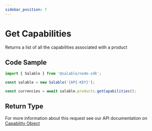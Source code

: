 ```yaml
---
sidebar_position: 7
---
```


# Get Capabilities

Returns a list of all the capabilities associated with a product

## Code Sample

```typescript
import { Salable } from '@salable/node-sdk';

const salable = new Salable('{API-KEY}');

const currencies = await salable.products.getCapabilities();
```

## Return Type

For more information about this request see our API documentation on [Capability Object](https://docs.salable.app/api#tag/Products/operation/getProductCapabilities)
